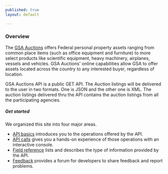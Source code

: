 ```yaml
---
published: true
layout: default

---
```


### Overview

The [GSA Auctions](www.gsaauctions.gov) offers Federal personal property assets ranging from common place items (such as office equipment and furniture) to more select products like scientific equipment, heavy machinery, airplanes, vessels and vehicles. GSA Auctions' online capabilities allow GSA to offer assets located across the country to any interested buyer, regardless of location.

GSA Auctions API is a public GET API. The Auction listings will be delivered to the user in two formats. One is JSON and the other one is XML.  The auction listings delivered thru the API contains the auction listings from all the participating agencies.   

##### Get started
We organized this site into four major areas.

- [API basics](basics.html) introduces you to the operations offered by the API.
- [API calls](console/) gives you a hands-on experience of those operations with an interactive console.
- [Field reference](fields.html) lists and describes the type of information provided by the API.
- [Feedback](https://github.com/GSA/Auctions_api/issues) provides a forum for developers to share feedback and report problems.

